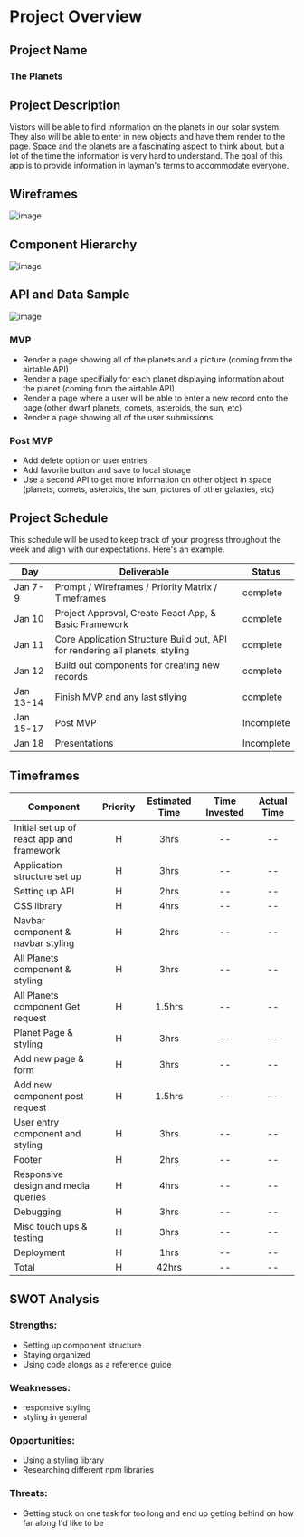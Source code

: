# Project Overview

## Project Name
<h3>The Planets</h3>

## Project Description
<p>Vistors will be able to find information on the planets in our solar system. They also will be able to enter in new objects and have them render to the page. Space and the planets are a fascinating aspect to think about, but a lot of the time the information is very hard to understand. The goal of this app is to provide information in layman's terms to accommodate everyone. </p>

## Wireframes
![image](https://user-images.githubusercontent.com/80793283/148693507-68613e94-5ee5-48d7-b828-6a8cdca9ec97.png)
<br/>

## Component Hierarchy
![image](https://user-images.githubusercontent.com/80793283/148693833-7c19af04-41b7-4743-8d9b-9df64d1cb2ef.png)


## API and Data Sample

![image](https://user-images.githubusercontent.com/80793283/148663154-2fd0d387-693c-40bf-b677-7b325444dda1.png)


### MVP
- Render a page showing all of the planets and a picture (coming from the airtable API)
- Render a page specifially for each planet displaying information about the planet (coming from the airtable API)
- Render a page where a user will be able to enter a new record onto the page (other dwarf planets, comets, asteroids, the sun, etc)
- Render a page showing all of the user submissions


### Post MVP

- Add delete option on user entries
- Add favorite button and save to local storage
- Use a second API to get more information on other object in space (planets, comets, asteroids, the sun, pictures of other galaxies, etc)

## Project Schedule

This schedule will be used to keep track of your progress throughout the week and align with our expectations. Here's an example.

|  Day | Deliverable | Status
|---|---| ---|
|Jan 7-9| Prompt / Wireframes / Priority Matrix / Timeframes | complete
|Jan 10| Project Approval, Create React App, & Basic Framework | complete
|Jan 11| Core Application Structure Build out, API for rendering all planets, styling | complete
|Jan 12| Build out components for creating new records | complete
|Jan 13-14| Finish MVP and any last stlying  | complete
|Jan 15-17| Post MVP | Incomplete
|Jan 18| Presentations | Incomplete

## Timeframes

| Component | Priority | Estimated Time | Time Invested | Actual Time |
| --- | :---: |  :---: | :---: | :---: |
| Initial set up of react app and framework | H | 3hrs| -- | -- |
| Application structure set up | H | 3hrs| -- | -- |
| Setting up API | H | 2hrs| -- | -- |
| CSS library | H | 4hrs| -- | -- |
| Navbar component & navbar styling | H | 2hrs| -- | -- |
| All Planets component & styling | H | 3hrs| -- | -- |
| All Planets component Get request | H | 1.5hrs| -- | -- |
| Planet Page & styling | H | 3hrs| -- | -- |
| Add new page & form | H | 3hrs| -- | -- 
| Add new component post request | H | 1.5hrs| -- | -- |
| User entry component and styling | H | 3hrs| -- | -- |
| Footer | H | 2hrs| -- | -- |
| Responsive design and media queries | H | 4hrs| -- | -- |
| Debugging | H | 3hrs| -- | -- |
| Misc touch ups & testing | H | 3hrs| -- | -- |
| Deployment | H | 1hrs| -- | -- |
| Total | H | 42hrs| -- | -- |

## SWOT Analysis

### Strengths:
- Setting up component structure
- Staying organized
- Using code alongs as a reference guide

### Weaknesses:
- responsive styling
- styling in general

### Opportunities:
- Using a styling library
- Researching different npm libraries 

### Threats:
- Getting stuck on one task for too long and end up getting behind on how far along I'd like to be
